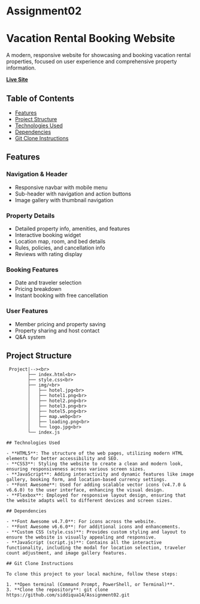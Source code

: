 # Assignment02
# Vacation Rental Booking Website

A modern, responsive website for showcasing and booking vacation rental properties, focused on user experience and comprehensive property information.

**[Live Site]()**

## Table of Contents
- [Features](#features)
- [Project Structure](#project-structure)
- [Technologies Used](#technologies-used)
- [Dependencies](#dependencies)
- [Git Clone Instructions](#git-clone-instructions)

## Features

### Navigation & Header
- Responsive navbar with mobile menu
- Sub-header with navigation and action buttons
- Image gallery with thumbnail navigation

### Property Details
- Detailed property info, amenities, and features
- Interactive booking widget
- Location map, room, and bed details
- Rules, policies, and cancellation info
- Reviews with rating display

### Booking Features
- Date and traveler selection
- Pricing breakdown
- Instant booking with free cancellation

### User Features
- Member pricing and property saving
- Property sharing and host contact
- Q&A system

## Project Structure

```plaintext
 Project|--><br>
        ├── index.html<br>
        ├── style.css<br>
        ├── img/<br>
        │   ├── hotel.jpg<br>
        │   ├── hotel1.png<br>
        │   ├── hotel2.png<br>
        │   ├── hotel3.png<br>
        │   ├── hotel5.png<br>
        │   ├── map.webp<br>
        │   ├── loading.png<br>
        │   └── logo.jpg<br>
        └── index.js

## Technologies Used

- **HTML5**: The structure of the web pages, utilizing modern HTML elements for better accessibility and SEO.
- **CSS3**: Styling the website to create a clean and modern look, ensuring responsiveness across various screen sizes.
- **JavaScript**: Adding interactivity and dynamic features like image gallery, booking form, and location-based currency settings.
- **Font Awesome**: Used for adding scalable vector icons (v4.7.0 & v6.6.0) to the user interface, enhancing the visual design.
- **Flexbox**: Employed for responsive layout design, ensuring that the website adapts well to different devices and screen sizes.

## Dependencies

- **Font Awesome v4.7.0**: For icons across the website.
- **Font Awesome v6.6.0**: For additional icons and enhancements.
- **Custom CSS (style.css)**: Provides custom styling and layout to ensure the website is visually appealing and responsive.
- **JavaScript (script.js)**: Contains all the interactive functionality, including the modal for location selection, traveler count adjustment, and image gallery features.

## Git Clone Instructions

To clone this project to your local machine, follow these steps:

1. **Open terminal (Command Prompt, PowerShell, or Terminal)**.
3. **Clone the repository**: git clone https://github.com/siddiqua14/Assignment02.git